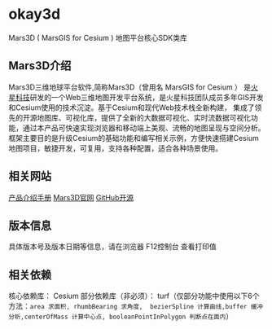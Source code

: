 # okay3d
  Mars3D ( MarsGIS for Cesium ) 地图平台核心SDK类库


## Mars3D介绍
 Mars3D三维地球平台软件,简称Mars3D（曾用名 MarsGIS for Cesium ） 是[火星科技](http://www.marsgis.cn/)研发的一个Web三维地图开发平台系统，是火星科技团队成员多年GIS开发和Cesium使用的技术沉淀。基于Cesium和现代Web技术栈全新构建， 集成了领先的开源地图库、可视化库，提供了全新的大数据可视化、实时流数据可视化功能，通过本产品可快速实现浏览器和移动端上美观、流畅的地图呈现与空间分析。 框架主要目的是升级Cesium的基础功能和编写相关示例，方便快速搭建Cesium地图项目，敏捷开发，可复用，支持各种配置，适合各种场景使用。

## 相关网站
[产品介绍手册](http://cesium.marsgis.cn/docs/file/cpjs.pdf)
[Mars3D官网](http://cesium.marsgis.cn)
[GitHub开源](https://github.com/marsgis/MarsGIS-for-Cesium)



## 版本信息
   具体版本号及版本日期等信息，请在浏览器 F12控制台 查看打印值


## 相关依赖
 核心依赖库： Cesium
 部分依赖库（非必须）：
    turf（仅部分功能中使用以下6个方法：`area 求面积, rhumbBearing 求角度,  bezierSpline 计算曲线,buffer 缓冲分析,centerOfMass 计算中心点, booleanPointInPolygon 判断点在面内`）

